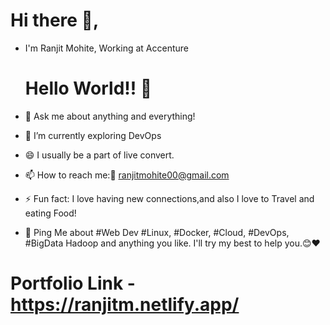 # Hi there 👋,

- I'm Ranjit Mohite, Working at Accenture


  # Hello World!! 🤔
- 💬 Ask me about anything and everything!
- 🌱 I’m currently exploring DevOps
- 😄 I usually be a part of live convert.
- 📫 How to reach me:📧 ranjitmohite00@gmail.com
- ⚡ Fun fact: I love having new connections,and also I love to Travel and eating Food!
- 💬 Ping Me about #Web Dev #Linux, #Docker, #Cloud, #DevOps, #BigData Hadoop and anything you like. I'll try my best to help you.😊❤

 # Portfolio Link - https://ranjitm.netlify.app/
